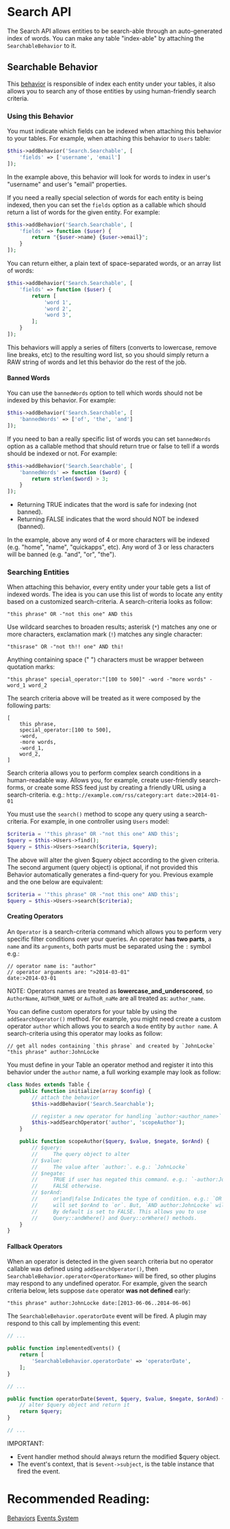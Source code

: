 Search API
===========

The Search API allows entities to be search-able through an auto-generated index
of words. You can make any table "index-able" by attaching the `SearchableBehavior`
to it.


Searchable Behavior
-------------------

This [behavior](http://book.cakephp.org/3.0/en/orm/behaviors.html) is responsible
of index each entity under your tables, it also allows you to search any of those
entities by using human-friendly search criteria.


### Using this Behavior

You must indicate which fields can be indexed when attaching this behavior
to your tables. For example, when attaching this behavior to `Users` table:

```php
$this->addBehavior('Search.Searchable', [
    'fields' => ['username', 'email']
]);
```

In the example above, this behavior will look for words to index in user's
"username" and user's "email" properties.

If you need a really special selection of words for each entity is being indexed,
then you can set the `fields` option as a callable which should return a list of
words for the given entity. For example:

```php
$this->addBehavior('Search.Searchable', [
    'fields' => function ($user) {
        return "{$user->name} {$user->email}";
    }
]);
```

You can return either, a plain text of space-separated words, or an array list
of words:

```php
$this->addBehavior('Search.Searchable', [
    'fields' => function ($user) {
        return [
            'word 1',
            'word 2',
            'word 3',
        ];
    }
]);
```

This behaviors will apply a series of filters (converts to lowercase, remove
line breaks, etc) to the resulting word list, so you should simply return a RAW
string of words and let this behavior do the rest of the job.


#### Banned Words

You can use the `bannedWords` option to tell which words should not be indexed
by this behavior. For example:

```php
$this->addBehavior('Search.Searchable', [
    'bannedWords' => ['of', 'the', 'and']
]);
```

If you need to ban a really specific list of words you can set `bannedWords` option
as a callable method that should return true or false to tell if a words should be
indexed or not. For example:

```php
$this->addBehavior('Search.Searchable', [
    'bannedWords' => function ($word) {
        return strlen($word) > 3;
    }
]);
```

- Returning TRUE indicates that the word is safe for indexing (not banned).
- Returning FALSE indicates that the word should NOT be indexed (banned).

In the example, above any word of 4 or more characters will be indexed
(e.g. "home", "name", "quickapps", etc). Any word of 3 or less characters will
be banned (e.g. "and", "or", "the").


### Searching Entities

When attaching this behavior, every entity under your table gets a list of
indexed words. The idea is you can use this list of words to locate any entity
based on a customized search-criteria. A search-criteria looks as follow:

    "this phrase" OR -"not this one" AND this

Use wildcard searches to broaden results; asterisk (`*`) matches any one or
more characters, exclamation mark (`!`) matches any single character:

    "thisrase" OR -"not th!! one" AND thi!

Anything containing space (" ") characters must be wrapper between quotation
marks:

    "this phrase" special_operator:"[100 to 500]" -word -"more words" -word_1 word_2

The search criteria above will be treated as it were composed by the
following parts:

    [
        this phrase,
        special_operator:[100 to 500],
        -word,
        -more words,
        -word_1,
        word_2,
    ]

Search criteria allows you to perform complex search conditions in a human-readable
way. Allows you, for example, create user-friendly search-forms, or create some
RSS feed just by creating a friendly URL using a search-criteria.
e.g.: `http://example.com/rss/category:art date:>2014-01-01`

You must use the `search()` method to scope any query using a search-criteria.
For example, in one controller using `Users` model:

```php
$criteria = '"this phrase" OR -"not this one" AND this';
$query = $this->Users->find();
$query = $this->Users->search($criteria, $query);
```

The above will alter the given $query object according to the given criteria.
The second argument (query object) is optional, if not provided this Behavior
automatically generates a find-query for you. Previous example and the one
below are equivalent:

```php
$criteria = '"this phrase" OR -"not this one" AND this';
$query = $this->Users->search($criteria);
```


#### Creating Operators

An `Operator` is a search-criteria command which allows you to perform very
specific filter conditions over your queries. An operator **has two parts**,
a `name` and its `arguments`, both parts must be separated using the `:`
symbol e.g.:

    // operator name is: "author"
    // operator arguments are: ">2014-03-01"
    date:>2014-03-01

NOTE: Operators names are treated as **lowercase_and_underscored**, so
`AuthorName`, `AUTHOR_NAME` or `AuThoR_naMe` are all treated as: `author_name`.

You can define custom operators for your table by using the
`addSearchOperator()` method. For example, you might need create a custom
operator `author` which allows you to search a `Node` entity by `author name`.
A search-criteria using this operator may looks as follow:

    // get all nodes containing `this phrase` and created by `JohnLocke`
    "this phrase" author:JohnLocke

You must define in your Table an operator method and register it into this
behavior under the `author` name, a full working example may look as follow:

```php
class Nodes extends Table {
    public function initialize(array $config) {
        // attach the behavior
        $this->addBehavior('Search.Searchable');

        // register a new operator for handling `author:<author_name>` expressions
        $this->addSearchOperator('author', 'scopeAuthor');
    }

    public function scopeAuthor($query, $value, $negate, $orAnd) {
        // $query:
        //     The query object to alter
        // $value:
        //     The value after `author:`. e.g.: `JohnLocke`
        // $negate:
        //     TRUE if user has negated this command. e.g.: `-author:JohnLocke`.
        //     FALSE otherwise.
        // $orAnd:
        //     or|and|false Indicates the type of condition. e.g.: `OR author:JohnLocke`
        //     will set $orAnd to `or`. But, `AND author:JohnLocke` will set $orAnd to `and`.
        //     By default is set to FALSE. This allows you to use
        //     Query::andWhere() and Query::orWhere() methods.
    }
}
```

#### Fallback Operators

When an operator is detected in the given search criteria but no operator
callable was defined using `addSearchOperator()`, then
`SearchableBehavior.operator<OperatorName>` will be fired, so other plugins
may respond to any undefined operator. For example, given the search criteria
below, lets suppose `date` operator **was not defined** early:

    "this phrase" author:JohnLocke date:[2013-06-06..2014-06-06]

The `SearchableBehavior.operatorDate` event will be fired. A plugin may
respond to this call by implementing this event:

```php
// ...

public function implementedEvents() {
    return [
        'SearchableBehavior.operatorDate' => 'operatorDate',
    ];
}

// ...

public function operatorDate($event, $query, $value, $negate, $orAnd) {
    // alter $query object and return it
    return $query;
}

// ...
```

IMPORTANT:

- Event handler method should always return the modified $query object.
- The event's context, that is `$event->subject`, is the table instance that
  fired the event.


Recommended Reading:
====================

[Behaviors](http://book.cakephp.org/3.0/en/orm/behaviors.html)
[Events System](events.md)